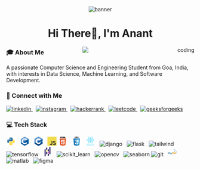 <div align="center">
  <img src="https://www.knowbe4.com/hubfs/covid19-slider.jpg" alt="banner" width="1000"/>
</div>

<h1 align="center">Hi There👋, I'm Anant</h1>

<div align="right">
  <img src="https://www.gifcen.com/wp-content/uploads/2023/06/hacker-gif-1.gif" alt="coding" width="300" align="right"/>
</div>

### 🎓 About Me
A passionate Computer Science and Engineering Student from Goa, India, with interests in Data Science, Machine Learning, and Software Development.

### 🤝 Connect with Me
<a href="https://www.linkedin.com/in/anant-mahambrey-9604b02aa/" target="_blank">
  <img src="https://raw.githubusercontent.com/rahuldkjain/github-profile-readme-generator/master/src/images/icons/Social/linked-in-alt.svg" alt="linkedin" width="25" height="25"/>
</a> &nbsp;
<a href="https://instagram.com/_a.n.x.n.t_" target="_blank">
  <img src="https://raw.githubusercontent.com/rahuldkjain/github-profile-readme-generator/master/src/images/icons/Social/instagram.svg" alt="instagram" width="25" height="25"/>
</a> &nbsp;
<a href="https://www.hackerrank.com/anantmahambrey" target="_blank">
  <img src="https://raw.githubusercontent.com/rahuldkjain/github-profile-readme-generator/master/src/images/icons/Social/hackerrank.svg" alt="hackerrank" width="25" height="25"/>
</a> &nbsp;
<a href="https://leetcode.com/u/anant1911/" target="_blank">
  <img src="https://raw.githubusercontent.com/rahuldkjain/github-profile-readme-generator/master/src/images/icons/Social/leet-code.svg" alt="leetcode" width="25" height="25"/>
</a> &nbsp;
<a href="https://www.geeksforgeeks.org/user/anantmah0id2/" target="_blank">
  <img src="https://raw.githubusercontent.com/rahuldkjain/github-profile-readme-generator/master/src/images/icons/Social/geeks-for-geeks.svg" alt="geeksforgeeks" width="25" height="25"/>
</a>

### 💻 Tech Stack
<img src="https://raw.githubusercontent.com/devicons/devicon/master/icons/python/python-original.svg" alt="python" width="25" height="25"/> &nbsp;
<img src="https://raw.githubusercontent.com/devicons/devicon/master/icons/c/c-original.svg" alt="c" width="25" height="25"/> &nbsp;
<img src="https://raw.githubusercontent.com/devicons/devicon/master/icons/cplusplus/cplusplus-original.svg" alt="cplusplus" width="25" height="25"/> &nbsp;
<img src="https://raw.githubusercontent.com/devicons/devicon/master/icons/javascript/javascript-original.svg" alt="javascript" width="25" height="25"/>
<img src="https://raw.githubusercontent.com/devicons/devicon/master/icons/html5/html5-original-wordmark.svg" alt="html5" width="25" height="25"/> &nbsp;
<img src="https://raw.githubusercontent.com/devicons/devicon/master/icons/css3/css3-original-wordmark.svg" alt="css3" width="25" height="25"/> &nbsp;
<img src="https://raw.githubusercontent.com/devicons/devicon/master/icons/react/react-original-wordmark.svg" alt="react" width="25" height="25"/> &nbsp;
<img src="https://cdn.worldvectorlogo.com/logos/django.svg" alt="django" width="25" height="25"/> &nbsp;
<img src="https://cdn.freebiesupply.com/logos/large/2x/flask-logo-png-transparent.png" alt="flask" width="25" height="25"/> &nbsp;
<img src="https://www.vectorlogo.zone/logos/tailwindcss/tailwindcss-icon.svg" alt="tailwind" width="25" height="25"/>
<img src="https://www.vectorlogo.zone/logos/tensorflow/tensorflow-icon.svg" alt="tensorflow" width="25" height="25"/> &nbsp;
<img src="https://raw.githubusercontent.com/devicons/devicon/2ae2a900d2f041da66e950e4d48052658d850630/icons/pandas/pandas-original.svg" alt="pandas" width="25" height="25"/> &nbsp;
<img src="https://upload.wikimedia.org/wikipedia/commons/0/05/Scikit_learn_logo_small.svg" alt="scikit_learn" width="25" height="25"/> &nbsp;
<img src="https://www.vectorlogo.zone/logos/opencv/opencv-icon.svg" alt="opencv" width="25" height="25"/> &nbsp;
<img src="https://seaborn.pydata.org/_images/logo-mark-lightbg.svg" alt="seaborn" width="25" height="25"/>
<img src="https://www.vectorlogo.zone/logos/git-scm/git-scm-icon.svg" alt="git" width="25" height="25"/> &nbsp;
<img src="https://raw.githubusercontent.com/devicons/devicon/master/icons/mysql/mysql-original-wordmark.svg" alt="mysql" width="25" height="25"/> &nbsp;
<img src="https://upload.wikimedia.org/wikipedia/commons/2/21/Matlab_Logo.png" alt="matlab" width="25" height="25"/> &nbsp;
<img src="https://www.vectorlogo.zone/logos/figma/figma-icon.svg" alt="figma" width="25" height="25"/>
